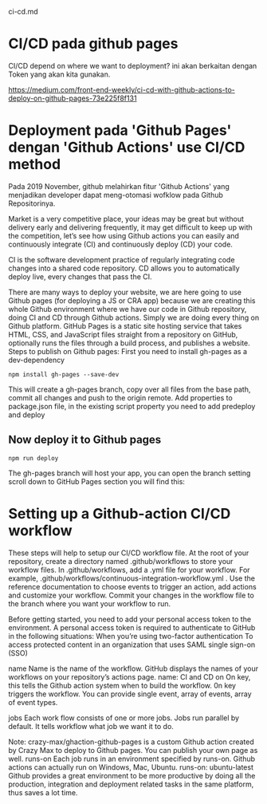 ci-cd.md

# CI/CD pada github pages
CI/CD depend on where we want to deployment?
ini akan berkaitan dengan Token yang akan kita gunakan.

https://medium.com/front-end-weekly/ci-cd-with-github-actions-to-deploy-on-github-pages-73e225f8f131


# Deployment pada 'Github Pages' dengan 'Github Actions' use CI/CD method
Pada 2019 November, github melahirkan fitur 'Github Actions' yang menjadikan developer dapat meng-otomasi wofklow pada Github Repositorinya.

Market is a very competitive place, your ideas may be great but without delivery early and delivering frequently, it may get difficult to keep up with the competition, let’s see how using Github actions you can easily and continuously integrate (CI) and continuously deploy (CD) your code.


CI is the software development practice of regularly integrating code changes into a shared code repository.
CD allows you to automatically deploy live, every changes that pass the CI.


There are many ways to deploy your website, we are here going to use Github pages (for deploying a JS or CRA app) because we are creating this whole Github environment where we have our code in Github repository, doing CI and CD through Github actions. Simply we are doing every thing on Github platform.
GitHub Pages is a static site hosting service that takes HTML, CSS, and JavaScript files straight from a repository on GitHub, optionally runs the files through a build process, and publishes a website.
Steps to publish on Github pages:
First you need to install gh-pages as a dev-dependency

`npm install gh-pages --save-dev`


This will create a gh-pages branch, copy over all files from the base path, commit all changes and push to the origin remote.
Add properties to package.json file, in the existing script property you need to add predeploy and deploy

## Now deploy it to Github pages
`npm run deploy`


The gh-pages branch will host your app, you can open the branch setting scroll down to GitHub Pages section you will find this:

# Setting up a Github-action CI/CD workflow
These steps will help to setup our CI/CD workflow file.
At the root of your repository, create a directory named .github/workflows to store your workflow files.
In .github/workflows, add a .yml file for your workflow. For example, .github/workflows/continuous-integration-workflow.yml .
Use the reference documentation to choose events to trigger an action, add actions and customize your workflow.
Commit your changes in the workflow file to the branch where you want your workflow to run.

Before getting started, you need to add your personal access token to the environment.
A personal access token is required to authenticate to GitHub in the following situations:
When you’re using two-factor authentication
To access protected content in an organization that uses SAML single sign-on (SSO)

name
Name is the name of the workflow. GitHub displays the names of your workflows on your repository’s actions page.
name: CI and CD
on
On key, this tells the Github action system when to build the workflow. 0n key triggers the workflow. You can provide single event, array of events, array of event types.

jobs
Each work flow consists of one or more jobs. Jobs run parallel by default. It tells workflow what job we want it to do.

Note: crazy-max/ghaction-github-pages is a custom Github action created by Crazy Max to deploy to Github pages. You can publish your own page as well.
runs-on
Each job runs in an environment specified by runs-on. Github actions can actually run on Windows, Mac, Ubuntu.
runs-on: ubuntu-latest 
Github provides a great environment to be more productive by doing all the production, integration and deployment related tasks in the same platform, thus saves a lot time.